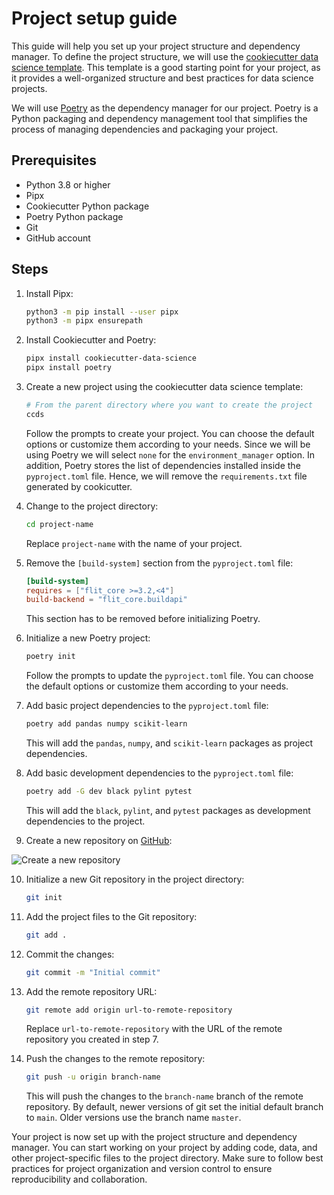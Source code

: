 # Project setup guide

This guide will help you set up your project structure and dependency manager. To define the project structure, we will use the [cookiecutter data science template](https://drivendata.github.io/cookiecutter-data-science/). This template is a good starting point for your project, as it provides a well-organized structure and best practices for data science projects.

We will use [Poetry](https://python-poetry.org) as the dependency manager for our project. Poetry is a Python packaging and dependency management tool that simplifies the process of managing dependencies and packaging your project.

## Prerequisites
- Python 3.8 or higher
- Pipx
- Cookiecutter Python package
- Poetry Python package
- Git
- GitHub account

## Steps
1. Install Pipx:
    ```bash
    python3 -m pip install --user pipx
    python3 -m pipx ensurepath
    ```

2. Install Cookiecutter and Poetry:
    ```bash
    pipx install cookiecutter-data-science
    pipx install poetry
    ```

3. Create a new project using the cookiecutter data science template:
    ```bash
    # From the parent directory where you want to create the project
    ccds
    ```

    Follow the prompts to create your project. You can choose the default options or customize them according to your needs. Since we will be using Poetry we will select `none` for the `environment_manager` option. In addition, Poetry stores the list of dependencies installed inside the `pyproject.toml` file. Hence, we will remove the `requirements.txt` file generated by cookicutter.

4. Change to the project directory:
    ```bash
    cd project-name
    ```
    Replace `project-name` with the name of your project.

5. Remove the `[build-system]` section from the `pyproject.toml` file:
    ```toml
    [build-system]
    requires = ["flit_core >=3.2,<4"]
    build-backend = "flit_core.buildapi"
    ```
    This section has to be removed before initializing Poetry.

6. Initialize a new Poetry project:
    ```bash
    poetry init
    ```

    Follow the prompts to update the `pyproject.toml` file. You can choose the default options or customize them according to your needs.

7. Add basic project dependencies to the `pyproject.toml` file:
    ```bash
    poetry add pandas numpy scikit-learn
    ```
    This will add the `pandas`, `numpy`, and `scikit-learn` packages as project dependencies.

8. Add basic development dependencies to the `pyproject.toml` file:
    ```bash
    poetry add -G dev black pylint pytest
    ```
    This will add the `black`, `pylint`, and `pytest` packages as development dependencies to the project.

9. Create a new repository on [GitHub](https://docs.github.com/en/repositories/creating-and-managing-repositories/creating-a-new-repository):

![Create a new repository](https://docs.github.com/assets/images/help/repository/repo-create.png)

10. Initialize a new Git repository in the project directory:
    ```bash
    git init
    ```
11. Add the project files to the Git repository:
    ```bash
    git add .
    ```
12. Commit the changes:
    ```bash
    git commit -m "Initial commit"
    ```
13. Add the remote repository URL:
    ```bash
    git remote add origin url-to-remote-repository
    ```
    Replace `url-to-remote-repository` with the URL of the remote repository you created in step 7.

14. Push the changes to the remote repository:
    ```bash
    git push -u origin branch-name
    ```
    This will push the changes to the `branch-name` branch of the remote repository.
    By default, newer versions of git set the initial default branch to `main`. Older versions use the branch name `master`.

Your project is now set up with the project structure and dependency manager. You can start working on your project by adding code, data, and other project-specific files to the project directory. Make sure to follow best practices for project organization and version control to ensure reproducibility and collaboration.
